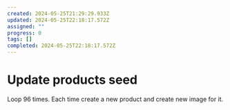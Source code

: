 ```yaml
---
created: 2024-05-25T21:29:29.933Z
updated: 2024-05-25T22:18:17.572Z
assigned: ""
progress: 0
tags: []
completed: 2024-05-25T22:18:17.572Z
---
```


# Update products seed

Loop 96 times. Each time create a new product and create new image for it.
